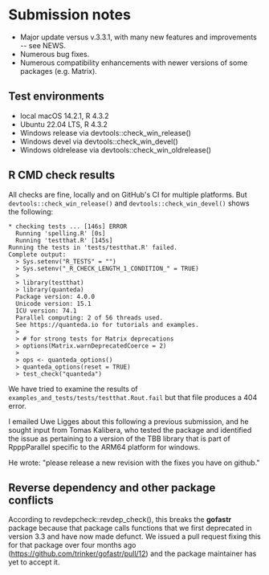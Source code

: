 # Submission notes

*  Major update versus v.3.3.1, with many new features and improvements -- see NEWS.
*  Numerous bug fixes.
*  Numerous compatibility enhancements with newer versions of some packages (e.g. Matrix).


## Test environments

* local macOS 14.2.1, R 4.3.2
* Ubuntu 22.04 LTS, R 4.3.2
* Windows release via devtools::check_win_release()
* Windows devel via devtools::check_win_devel()
* Windows oldrelease via devtools::check_win_oldrelease()

## R CMD check results

All checks are fine, locally and on GitHub's CI for multiple platforms.  But `devtools::check_win_release()` and `devtools::check_win_devel()` shows the following:

```
* checking tests ... [146s] ERROR
  Running 'spelling.R' [0s]
  Running 'testthat.R' [145s]
Running the tests in 'tests/testthat.R' failed.
Complete output:
  > Sys.setenv("R_TESTS" = "")
  > Sys.setenv("_R_CHECK_LENGTH_1_CONDITION_" = TRUE)
  > 
  > library(testthat)
  > library(quanteda)
  Package version: 4.0.0
  Unicode version: 15.1
  ICU version: 74.1
  Parallel computing: 2 of 56 threads used.
  See https://quanteda.io for tutorials and examples.
  > 
  > # for strong tests for Matrix deprecations
  > options(Matrix.warnDeprecatedCoerce = 2)
  > 
  > ops <- quanteda_options()
  > quanteda_options(reset = TRUE)
  > test_check("quanteda")
```

We have tried to examine the results of `examples_and_tests/tests/testthat.Rout.fail` but that file produces a 404 error. 

I emailed Uwe Ligges about this following a previous submission, and he sought input from Tomas Kalibera, who tested the package and identified the issue as pertaining to a version of the TBB library that is part of RpppParallel specific to the ARM64 platform for windows.

He wrote:
"please release a new revision with the fixes you have on github."


## Reverse dependency and other package conflicts

According to revdepcheck::revdep_check(), this breaks the **gofastr** package because that package calls functions that we first deprecated in version 3.3 and have now made defunct.  We issued a pull request fixing this for that package over four months ago (https://github.com/trinker/gofastr/pull/12) and the package maintainer has yet to accept it.
